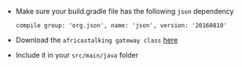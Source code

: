 - Make sure your build.gradle file has the following ```json``` dependency
    ```
    compile group: 'org.json', name: 'json', version: '20160810'
    ```
    
- Download the ```africastalking gateway class``` [here](http://docs.africastalking.com/smslibraries/java)
- Include it in your ``src/main/java`` folder
